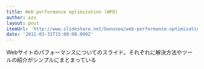 ```yaml
---
title: Web performance optimization (WPO)
author: azu
layout: post
itemUrl: 'http://www.slideshare.net/bonoseo/web-performance-optimization-wpo'
date: '2011-03-31T15:00:00.000Z'
---
```

Webサイトのパフォーマンスについてのスライド。それぞれに解決方法やツールの紹介がシンプルにまとまっている
